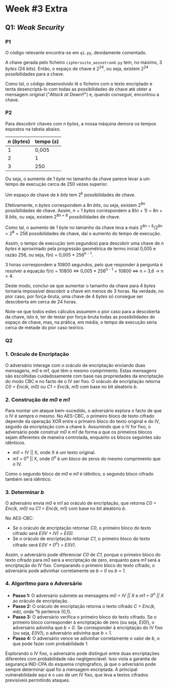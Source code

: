 # Week #3 Extra

## Q1: *Weak Security*

### P1

O código relevante encontra-se em `q1.py`, devidamente comentado.

A chave gerada pelo ficheiro `ciphersuite_aesnotrand.py` tem, no máximo, 3 *bytes* (24 *bits*).
Então, o espaço de chave é 2<sup>24</sup>, ou seja, existem 2<sup>24</sup> possibilidades para a chave.

Como tal, o código desenvolvido lê o ficheiro com o texto encriptado e tenta desencriptá-lo com todas as possibilidades de chave até obter a mensagem original ("*Attack at Dawn!!*") e, quando conseguir, encontrou a chave.

### P2

Para descobrir chaves com *n bytes*, a nossa máquina demora os tempos expostos na tabela abaixo.

| *n* (*bytes*) | tempo (*s*) |
| ------- | ----------- |
| 1 | 0,005 |
| 2 | 1 |
| 3 | 250 |

Ou seja, o aumento de 1 *byte* no tamanho da chave parece levar a um tempo de execução cerca de 250 vezes superior.

Um espaço de chave de *k* *bits* tem 2<sup>k</sup> possibilidades de chave.

Efetivamente, *n bytes* correspondem a 8*n* *bits*, ou seja, existem 2<sup>8n</sup> possibilidades de chave.
Assim, *n* + 1 *bytes* correspondem a 8(*n* + 1) = 8*n* + 8 *bits*, ou seja, existem 2<sup>8n + 8</sup> possibilidades de chave.

Como tal, o aumento de 1 *byte* no tamanho da chave leva a mais 2<sup>8n + 8</sup>/2<sup>8n</sup> = 2<sup>8</sup> = 256 possibilidades de chave, daí o aumento do tempo de execução.

Assim, o tempo de execução (em segundos) para descobrir uma chave de *n* *bytes* é aproximado pela progressão geométrica de termo inicial 0,005 e razão 256, ou seja, f(n) = 0,005 * 256<sup>n - 1</sup>.

3 horas correspondem a 10800 segundos, pelo que responder à pergunta é resolver a equação f(n) = 10800 <=> 0,005 * 256<sup>n - 1</sup> = 10800 <=> n = 3,6 -> n = 4.

Deste modo, conclui-se que aumentar o tamanho da chave para 4 *bytes* tornaria impossível descobrir a chave em menos de 3 horas.
Na verdade, no pior caso, por força-bruta, uma chave de 4 *bytes* só consegue ser descoberta em cerca de 24 horas.

Note-se que todos estes cálculos assumem o pior caso para a descoberta da chave, isto é, ter de testar por força-bruta todas as possibilidades do espaço de chave, mas, na prática, em média, o tempo de execução seria cerca de metade do pior caso teórico.

### Q2

### 1. Oráculo de Encriptação

O adversário interage com o oráculo de encriptação enviando duas mensagens, *m0* e *m1*, que têm o mesmo comprimento. Estas mensagens são escolhidas cuidadosamente com base nas propriedades da encriptação do modo CBC e no facto de o IV ser fixo. O oráculo de encriptação retorna *C0 = Enc(k, m0)* ou *C1 = Enc(k, m1)* com base no bit aleatório *b*.

### 2. Construção de *m0* e *m1*

Para montar um ataque bem-sucedido, o adversário explora o facto de que o IV é sempre o mesmo. No AES-CBC, o primeiro bloco de texto cifrado depende da operação XOR entre o primeiro bloco do texto original e do IV, seguido da encriptação com a chave *k*. Assumindo que o IV for fixo, o adversário pode construir *m0* e *m1* de forma a que os primeiros blocos sejam diferentes de maneira controlada, enquanto os blocos seguintes são idênticos.

 - *m0* = IV || X, onde X é um texto original.
 - *m1* = 0<sup>n</sup> || X, onde 0<sup>n</sup> é um bloco de zeros do mesmo comprimento que o IV.

Como o segundo bloco de *m0* e *m1* é idêntico, o segundo bloco cifrado também será idêntico.

### 3. Determinar *b*

O adversário envia *m0* e *m1* ao oráculo de encriptação, que retorna *C0 = Enc(k, m0)* ou *C1 = Enc(k, m1)* com base no bit aleatório *b*.

No AES-CBC:
- Se o oráculo de encriptação retornar *C0*, o primeiro bloco do texto cifrado será *E(IV + IV) = E(0)*.
- Se o oráculo de encriptação retornar *C1*, o primeiro bloco do texto cifrado será *E(IV + 0<sup>n</sup>) = E(IV)*.

Assim, o adversário pode diferenciar *C0* de *C1*, porque o primeiro bloco do texto cifrado para *m0* será a encriptação de zero, enquanto para *m1* será a encriptação do IV fixo. Comparando o primeiro bloco do texto cifrado, o adversário pode adivinhar corretamente se *b = 0* ou *b = 1*.

### 4. Algoritmo para o Adversário

- **Passo 1:** O adversário submete as mensagens *m0 = IV || X* e *m1 = 0<sup>n</sup> || X* ao oráculo de encriptação.
- **Passo 2:** O oráculo de encriptação retorna o texto cifrado *C = Enc(k, mb)*, onde *b pertence \{0,1\}.
- **Passo 3:** O adversário verifica o primeiro bloco do texto cifrado. Se o primeiro bloco corresponder à encriptação de zero (ou seja, *E(0)*), o adversário adivinha que *b = 0*. Se corresponder à encriptação do IV fixo (ou seja, *E(IV)*), o adversário adivinha que *b = 1*.
- **Passo 4:** O adversário vence se adivinhar corretamente o valor de *b*, o que pode fazer com probabilidade 1.

Explorando o IV fixo, o adversário pode distinguir entre duas encriptações diferentes com probabilidade não negligenciável. Isso viola a garantia de segurança IND-CPA do esquema criptografico, já que o adversário pode sempre determinar qual foi a mensagem encriptada. A principal vulnerabilidade aqui é o uso de um IV fixo, que leva a textos cifrados previsíveis permitindo ataques.